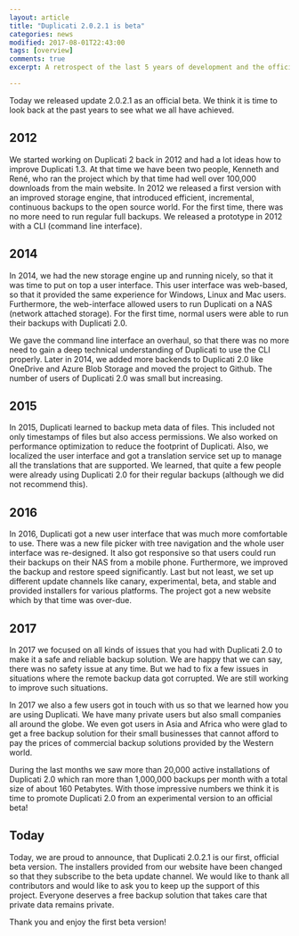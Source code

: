 ```yaml
---
layout: article
title: "Duplicati 2.0.2.1 is beta"
categories: news
modified: 2017-08-01T22:43:00
tags: [overview]
comments: true
excerpt: A retrospect of the last 5 years of development and the official announcement. Duplicati 2.0.2.1 is an offical beta version.

---
```


Today we released update 2.0.2.1 as an official beta. We think it is time to look back at the past years to see what we all have achieved.

## 2012
We started working on Duplicati 2 back in 2012 and had a lot ideas how to improve Duplicati 1.3. At that time we have been two people, Kenneth and René, who ran the project which by that time had well over 100,000 downloads from the main website. In 2012 we released a first version with an improved storage engine, that introduced efficient, incremental, continuous backups to the open source world. For the first time, there was no more need to run regular full backups. We released a prototype in 2012 with a CLI (command line interface).

## 2014
In 2014, we had the new storage engine up and running nicely, so that it was time to put on top a user interface. This user interface was web-based, so that it provided the same experience for Windows, Linux and Mac users. Furthermore, the web-interface allowed users to run Duplicati on a NAS (network attached storage). For the first time, normal users were able to run their backups with Duplicati 2.0.

We gave the command line interface an overhaul, so that there was no more need to gain a deep technical understanding of Duplicati to use the CLI properly. Later in 2014, we added more backends to Duplicati 2.0 like OneDrive and Azure Blob Storage and moved the project to Github. The number of users of Duplicati 2.0 was small but increasing.

## 2015
In 2015, Duplicati learned to backup meta data of files. This included not only timestamps of files but also access permissions. We also worked on performance optimization to reduce the footprint of Duplicati. Also, we localized the user interface and got a translation service set up to manage all the translations that are supported. We learned, that quite a few people were already using Duplicati 2.0 for their regular backups (although we did not recommend this).

## 2016
In 2016, Duplicati got a new user interface that was much more comfortable to use. There was a new file picker with tree navigation and the whole user interface was re-designed. It also got responsive so that users could run their backups on their NAS from a mobile phone. Furthermore, we improved the backup and restore speed significantly. Last but not least, we set up different update channels like canary, experimental, beta, and stable and provided installers for various platforms. The project got a new website which by that time was over-due.

## 2017
In 2017 we focused on all kinds of issues that you had with Duplicati 2.0 to make it a safe and reliable backup solution. We are happy that we can say, there was no safety issue at any time. But we had to fix a few issues in situations where the remote backup data got corrupted. We are still working to improve such situations. 

In 2017 we also a few users got in touch with us so that we learned how you are using Duplicati. We have many private users but also small companies all around the globe. We even got users in Asia and Africa who were glad to get a free backup solution for their small businesses that cannot afford to pay the prices of commercial backup solutions provided by the Western world.

During the last months we saw more than 20,000 active installations of Duplicati 2.0 which ran more than 1,000,000 backups per month with a total size of about 160 Petabytes. With those impressive numbers we think it is time to promote Duplicati 2.0 from an experimental version to an official beta!

## Today
Today, we are proud to announce, that Duplicati 2.0.2.1 is our first, official beta version. The installers provided from our website have been changed so that they subscribe to the beta update channel. We would like to thank all contributors and would like to ask you to keep up the support of this project. Everyone deserves a free backup solution that takes care that private data remains private.

Thank you and enjoy the first beta version!
